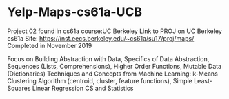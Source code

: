 # Yelp-Maps-cs61a-UCB
Project 02 found in cs61a course:UC Berkeley 
Link to PROJ on UC Berkeley cs61a Site: https://inst.eecs.berkeley.edu/~cs61a/su17/proj/maps/
Completed in November 2019

Focus on Building Abstraction with Data, Specifics of Data Abstraction, Sequences (Lists, Comprehensions), Higher Order Functions, Mutable Data (Dictionaries)
Techniques and Concepts from Machine Learning: k-Means Clustering Algorithm (centroid, cluster, feature functions), Simple Least-Squares Linear Regression
CS and Statistics
